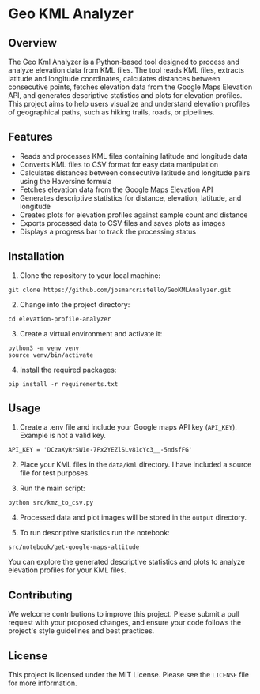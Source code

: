 # Geo KML Analyzer

## Overview

The Geo Kml Analyzer is a Python-based tool designed to process and analyze elevation data from KML files. The tool reads KML files, extracts latitude and longitude coordinates, calculates distances between consecutive points, fetches elevation data from the Google Maps Elevation API, and generates descriptive statistics and plots for elevation profiles. This project aims to help users visualize and understand elevation profiles of geographical paths, such as hiking trails, roads, or pipelines.

## Features

- Reads and processes KML files containing latitude and longitude data
- Converts KML files to CSV format for easy data manipulation
- Calculates distances between consecutive latitude and longitude pairs using the Haversine formula
- Fetches elevation data from the Google Maps Elevation API
- Generates descriptive statistics for distance, elevation, latitude, and longitude
- Creates plots for elevation profiles against sample count and distance
- Exports processed data to CSV files and saves plots as images
- Displays a progress bar to track the processing status

## Installation

1. Clone the repository to your local machine:
```
git clone https://github.com/josmarcristello/GeoKMLAnalyzer.git
```

2. Change into the project directory:
```
cd elevation-profile-analyzer
```
3. Create a virtual environment and activate it:

```
python3 -m venv venv
source venv/bin/activate
```
4. Install the required packages:
```
pip install -r requirements.txt
```

## Usage

1. Create a .env file and include your Google maps API key (`API_KEY`). Example is not a valid key.
```
API_KEY = 'DCzaXyRrSW1e-7Fx2YEZlSLv81cYc3__-5ndsfFG'
```

2. Place your KML files in the `data/kml` directory. I have included a source file for test purposes.

3. Run the main script:

```
python src/kmz_to_csv.py
```

4. Processed data and plot images will be stored in the `output` directory.

5. To run descriptive statistics run the notebook: 
```
src/notebook/get-google-maps-altitude
```
You can explore the generated descriptive statistics and plots to analyze elevation profiles for your KML files.

## Contributing

We welcome contributions to improve this project. Please submit a pull request with your proposed changes, and ensure your code follows the project's style guidelines and best practices.

## License

This project is licensed under the MIT License. Please see the `LICENSE` file for more information.